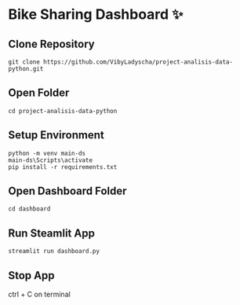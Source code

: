# Bike Sharing Dashboard  ✨

## Clone Repository
```
git clone https://github.com/VibyLadyscha/project-analisis-data-python.git
```

## Open Folder
```
cd project-analisis-data-python
```

## Setup Environment
```
python -m venv main-ds
main-ds\Scripts\activate
pip install -r requirements.txt
```

## Open Dashboard Folder
```
cd dashboard
```

## Run Steamlit App
```
streamlit run dashboard.py
```

## Stop App
ctrl + C on terminal
